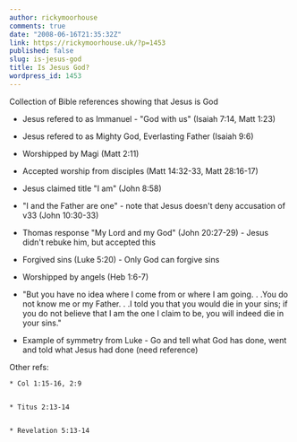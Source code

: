 ```yaml
---
author: rickymoorhouse
comments: true
date: "2008-06-16T21:35:32Z"
link: https://rickymoorhouse.uk/?p=1453
published: false
slug: is-jesus-god
title: Is Jesus God?
wordpress_id: 1453
---
```


Collection of Bible references showing that Jesus is God  








  * Jesus refered to as Immanuel - "God with us" (Isaiah 7:14, Matt 1:23)


  * Jesus refered to as Mighty God, Everlasting Father (Isaiah 9:6)



  * Worshipped by Magi (Matt 2:11)


  * Accepted worship from disciples (Matt 14:32-33, Matt 28:16-17)


  * Jesus claimed title "I am" (John 8:58)


  * "I and the Father are one" - note that Jesus doesn't deny accusation of v33 (John 10:30-33)


  * Thomas response "My Lord and my God" (John 20:27-29) - Jesus didn't rebuke him, but accepted this



  * Forgived sins (Luke 5:20) - Only God can forgive sins


  * Worshipped by angels (Heb 1:6-7)





  * "But you have no idea where I come from or where I am going. . .You do not know me or my Father. . .I told you that you would die in your sins; if you do not believe that I am the one I claim to be, you will indeed die in your sins."
  * Example of symmetry from Luke - Go and tell what God has done, went and told what Jesus had done (need reference)  






Other refs:




    * Col 1:15-16, 2:9 


    * Titus 2:13-14 


    * Revelation 5:13-14 



